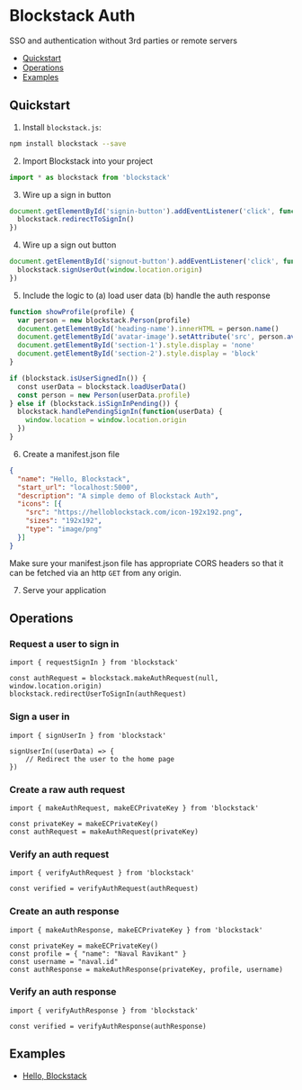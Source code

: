 # Blockstack Auth

SSO and authentication without 3rd parties or remote servers

* [Quickstart](#quickstart)
* [Operations](#operations)
* [Examples](#examples)

## Quickstart

1) Install `blockstack.js`:

```bash
npm install blockstack --save
```

2) Import Blockstack into your project

```js
import * as blockstack from 'blockstack'
```

3) Wire up a sign in button

```js
document.getElementById('signin-button').addEventListener('click', function() {
  blockstack.redirectToSignIn()
})
```

4) Wire up a sign out button

```js
document.getElementById('signout-button').addEventListener('click', function() {
  blockstack.signUserOut(window.location.origin)
})
```

5) Include the logic to (a) load user data (b) handle the auth response

```js
function showProfile(profile) {
  var person = new blockstack.Person(profile)
  document.getElementById('heading-name').innerHTML = person.name()
  document.getElementById('avatar-image').setAttribute('src', person.avatarUrl())
  document.getElementById('section-1').style.display = 'none'
  document.getElementById('section-2').style.display = 'block'
}

if (blockstack.isUserSignedIn()) {
  const userData = blockstack.loadUserData()
  const person = new Person(userData.profile)
} else if (blockstack.isSignInPending()) {
  blockstack.handlePendingSignIn(function(userData) {
    window.location = window.location.origin
  })
}
```

6) Create a manifest.json file

```json
{
  "name": "Hello, Blockstack",
  "start_url": "localhost:5000",
  "description": "A simple demo of Blockstack Auth",
  "icons": [{
    "src": "https://helloblockstack.com/icon-192x192.png",
    "sizes": "192x192",
    "type": "image/png"
  }]
}
```

Make sure your manifest.json file has appropriate CORS headers so that it can
be fetched via an http `GET` from any origin.


7) Serve your application

## Operations

### Request a user to sign in

```es6
import { requestSignIn } from 'blockstack'

const authRequest = blockstack.makeAuthRequest(null, window.location.origin)
blockstack.redirectUserToSignIn(authRequest)
```

### Sign a user in

```es6
import { signUserIn } from 'blockstack'

signUserIn((userData) => {
    // Redirect the user to the home page
})
```

### Create a raw auth request

```es6
import { makeAuthRequest, makeECPrivateKey } from 'blockstack'

const privateKey = makeECPrivateKey()
const authRequest = makeAuthRequest(privateKey)
```

### Verify an auth request

```es6
import { verifyAuthRequest } from 'blockstack'

const verified = verifyAuthRequest(authRequest)
```

### Create an auth response

```es6
import { makeAuthResponse, makeECPrivateKey } from 'blockstack'

const privateKey = makeECPrivateKey()
const profile = { "name": "Naval Ravikant" }
const username = "naval.id"
const authResponse = makeAuthResponse(privateKey, profile, username)
```

### Verify an auth response

```
import { verifyAuthResponse } from 'blockstack'

const verified = verifyAuthResponse(authResponse)
```

## Examples

- [Hello, Blockstack](https://github.com/blockstack/blockstack.js/blob/master/tests/browserTests/auth/app.js#L18)
